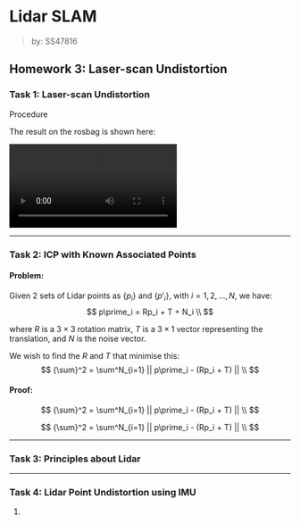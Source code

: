 # Lidar SLAM

> by: SS47816

## Homework 3: Laser-scan Undistortion

### Task 1: Laser-scan Undistortion

Procedure 

The result on the rosbag is shown here:

<video src="./media/undistortion.mp4"></video>

---

### Task 2: ICP with Known Associated Points

#### Problem:

Given 2 sets of Lidar points as $\{p_i\}$ and $\{p\prime _i\}$, with $i = 1,2,\dots,N$, we have:
$$
p\prime_i = Rp_i + T + N_i \\
$$

where $R$ is a $3\times3$ rotation matrix, $T$ is a $3\times1$ vector representing the translation, and $N$ is the noise vector. 

We wish to find the $R$ and $T$ that minimise this:
$$
{\sum}^2 = \sum^N_{i=1} || p\prime_i - (Rp_i + T) || \\
$$

#### Proof:


$$
{\sum}^2 = \sum^N_{i=1} || p\prime_i - (Rp_i + T) || \\
$$


$$
{\sum}^2 = \sum^N_{i=1} || p\prime_i - (Rp_i + T) || \\
$$



---

### Task 3: Principles about Lidar



---

### Task 4: Lidar Point Undistortion using IMU

1. 


